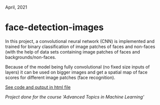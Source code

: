 April, 2021

# face-detection-images

In this project, a convolutional neural network (CNN) is implemented and trained for binary classification of image patches of faces and non-faces (with the help of data sets containing image patches of faces and backgrounds/non-faces.

Because of the model being fully convolutional (no fixed size inputs of layers) it can be used on bigger images and get a spatial map of face scores for different image patches (face recognition).

[See code and output in html file](https://htmlpreview.github.io/?https://github.com/shamalle/face-detection-images/blob/f0058326d323d7ca18125f1d95a75457603769be/face-detection-images.html)


_Project done for the course 'Advanced Topics in Machine Learning'_